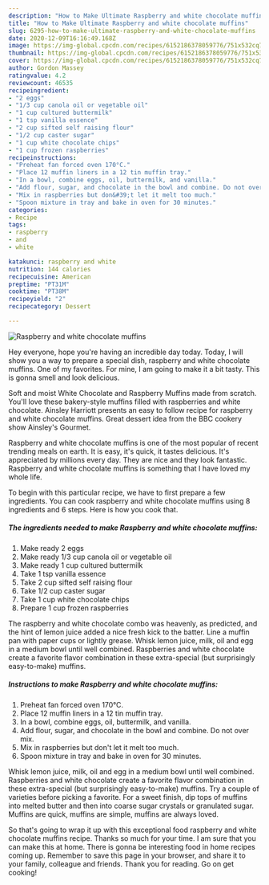 ```yaml
---
description: "How to Make Ultimate Raspberry and white chocolate muffins"
title: "How to Make Ultimate Raspberry and white chocolate muffins"
slug: 6295-how-to-make-ultimate-raspberry-and-white-chocolate-muffins
date: 2020-12-09T16:16:49.168Z
image: https://img-global.cpcdn.com/recipes/6152186378059776/751x532cq70/raspberry-and-white-chocolate-muffins-recipe-main-photo.jpg
thumbnail: https://img-global.cpcdn.com/recipes/6152186378059776/751x532cq70/raspberry-and-white-chocolate-muffins-recipe-main-photo.jpg
cover: https://img-global.cpcdn.com/recipes/6152186378059776/751x532cq70/raspberry-and-white-chocolate-muffins-recipe-main-photo.jpg
author: Gordon Massey
ratingvalue: 4.2
reviewcount: 46535
recipeingredient:
- "2 eggs"
- "1/3 cup canola oil or vegetable oil"
- "1 cup cultured buttermilk"
- "1 tsp vanilla essence"
- "2 cup sifted self raising flour"
- "1/2 cup caster sugar"
- "1 cup white chocolate chips"
- "1 cup frozen raspberries"
recipeinstructions:
- "Preheat fan forced oven 170°C."
- "Place 12 muffin liners in a 12 tin muffin tray."
- "In a bowl, combine eggs, oil, buttermilk, and vanilla."
- "Add flour, sugar, and chocolate in the bowl and combine. Do not over mix."
- "Mix in raspberries but don&#39;t let it melt too much."
- "Spoon mixture in tray and bake in oven for 30 minutes."
categories:
- Recipe
tags:
- raspberry
- and
- white

katakunci: raspberry and white 
nutrition: 144 calories
recipecuisine: American
preptime: "PT31M"
cooktime: "PT38M"
recipeyield: "2"
recipecategory: Dessert

---
```



![Raspberry and white chocolate muffins](https://img-global.cpcdn.com/recipes/6152186378059776/751x532cq70/raspberry-and-white-chocolate-muffins-recipe-main-photo.jpg)

Hey everyone, hope you're having an incredible day today. Today, I will show you a way to prepare a special dish, raspberry and white chocolate muffins. One of my favorites. For mine, I am going to make it a bit tasty. This is gonna smell and look delicious.

Soft and moist White Chocolate and Raspberry Muffins made from scratch. You&#39;ll love these bakery-style muffins filled with raspberries and white chocolate. Ainsley Harriott presents an easy to follow recipe for raspberry and white chocolate muffins. Great dessert idea from the BBC cookery show Ainsley&#39;s Gourmet.

Raspberry and white chocolate muffins is one of the most popular of recent trending meals on earth. It is easy, it's quick, it tastes delicious. It's appreciated by millions every day. They are nice and they look fantastic. Raspberry and white chocolate muffins is something that I have loved my whole life.


To begin with this particular recipe, we have to first prepare a few ingredients. You can cook raspberry and white chocolate muffins using 8 ingredients and 6 steps. Here is how you cook that.

<!--inarticleads1-->

##### The ingredients needed to make Raspberry and white chocolate muffins:

1. Make ready 2 eggs
1. Make ready 1/3 cup canola oil or vegetable oil
1. Make ready 1 cup cultured buttermilk
1. Take 1 tsp vanilla essence
1. Take 2 cup sifted self raising flour
1. Take 1/2 cup caster sugar
1. Take 1 cup white chocolate chips
1. Prepare 1 cup frozen raspberries


The raspberry and white chocolate combo was heavenly, as predicted, and the hint of lemon juice added a nice fresh kick to the batter. Line a muffin pan with paper cups or lightly grease. Whisk lemon juice, milk, oil and egg in a medium bowl until well combined. Raspberries and white chocolate create a favorite flavor combination in these extra-special (but surprisingly easy-to-make) muffins. 

<!--inarticleads2-->

##### Instructions to make Raspberry and white chocolate muffins:

1. Preheat fan forced oven 170°C.
1. Place 12 muffin liners in a 12 tin muffin tray.
1. In a bowl, combine eggs, oil, buttermilk, and vanilla.
1. Add flour, sugar, and chocolate in the bowl and combine. Do not over mix.
1. Mix in raspberries but don&#39;t let it melt too much.
1. Spoon mixture in tray and bake in oven for 30 minutes.


Whisk lemon juice, milk, oil and egg in a medium bowl until well combined. Raspberries and white chocolate create a favorite flavor combination in these extra-special (but surprisingly easy-to-make) muffins. Try a couple of varieties before picking a favorite. For a sweet finish, dip tops of muffins into melted butter and then into coarse sugar crystals or granulated sugar. Muffins are quick, muffins are simple, muffins are always loved. 

So that's going to wrap it up with this exceptional food raspberry and white chocolate muffins recipe. Thanks so much for your time. I am sure that you can make this at home. There is gonna be interesting food in home recipes coming up. Remember to save this page in your browser, and share it to your family, colleague and friends. Thank you for reading. Go on get cooking!

